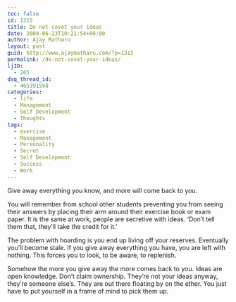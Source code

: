 ```yaml
---
toc: false
id: 1315
title: Do not covet your ideas
date: 2009-06-23T10:21:54+00:00
author: Ajay Matharu
layout: post
guid: http://www.ajaymatharu.com/?p=1315
permalink: /do-not-covet-your-ideas/
ljID:
  - 265
dsq_thread_id:
  - 465391598
categories:
  - life
  - Management
  - Self Development
  - Thoughts
tags:
  - exercise
  - Management
  - Personality
  - Secret
  - Self Development
  - Success
  - Work
---
```

<p class="MsoNormal">
  Give away everything you know, and more will come back to you.
</p>

<p class="MsoNormal">
  You will remember from school other students preventing you from seeing their answers by placing their arm around their exercise book or exam paper. It is the same at work, people are secretive with ideas. ‘Don’t tell them that, they’ll take the credit for it.’
</p>

<p class="MsoNormal">
  The problem with hoarding is you end up living off your reserves. Eventually you’ll become stale. If you give away everything you have, you are left with nothing. This forces you to look, to be aware, to replenish.
</p>

<div style="padding: 0cm 0cm 1pt; border: medium medium 1pt none none solid -moz-use-text-color -moz-use-text-color windowtext;">
  <p class="MsoNormal" style="border: medium none; padding: 0cm;">
    Somehow the more you give away the more comes back to you. Ideas are open knowledge. Don’t claim ownership. They’re not your ideas anyway, they’re someone else’s. They are out there floating by on the ether. You just have to put yourself in a frame of mind to pick them up.
  </p>
</div>
